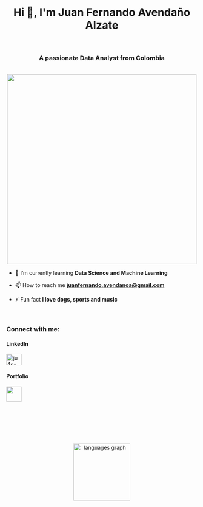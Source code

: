 <div align="center">
<h1>Hi 👋, I'm Juan Fernando Avendaño Alzate</h1><br>
<h3>A passionate Data Analyst from Colombia</h3><br>
<img src="https://github.com/Anmol-Baranwal/Cool-GIFs-For-GitHub/assets/74038190/219bcc70-f5dc-466b-9a60-29653d8e8433" width="500">

</div>

- 🔭 I’m currently learning **Data Science and Machine Learning**

- 📫 How to reach me **juanfernando.avendanoa@gmail.com**

- ⚡ Fun fact **I love dogs, sports and music**



<br><h3 align="left">Connect with me:</h3>

<p align="left">
<h4>LinkedIn</h4>
<a href="https://www.linkedin.com/in/juanavendanoa" target="_blank"><img align="center" src="https://raw.githubusercontent.com/rahuldkjain/github-profile-readme-generator/master/src/images/icons/Social/linked-in-alt.svg" alt="ju4n-avendanoa" height="30" width="40" /></a>

<h4>Portfolio</h4>
<a href="https://juandataportfolio.vercel.app/" target="_blank"><img src="https://user-images.githubusercontent.com/74038190/212284087-bbe7e430-757e-4901-90bf-4cd2ce3e1852.gif" width="40"></a> 
<br><br>
</p><br>


<br><br>

<div align="center">
  <img src="https://github-readme-stats.vercel.app/api/top-langs?username=ju4n-avendanoa&locale=en&hide_title=false&layout=compact&card_width=320&langs_count=5&theme=dracula&hide_border=false&order=2" height="150" alt="languages graph"  />
</div>

###
